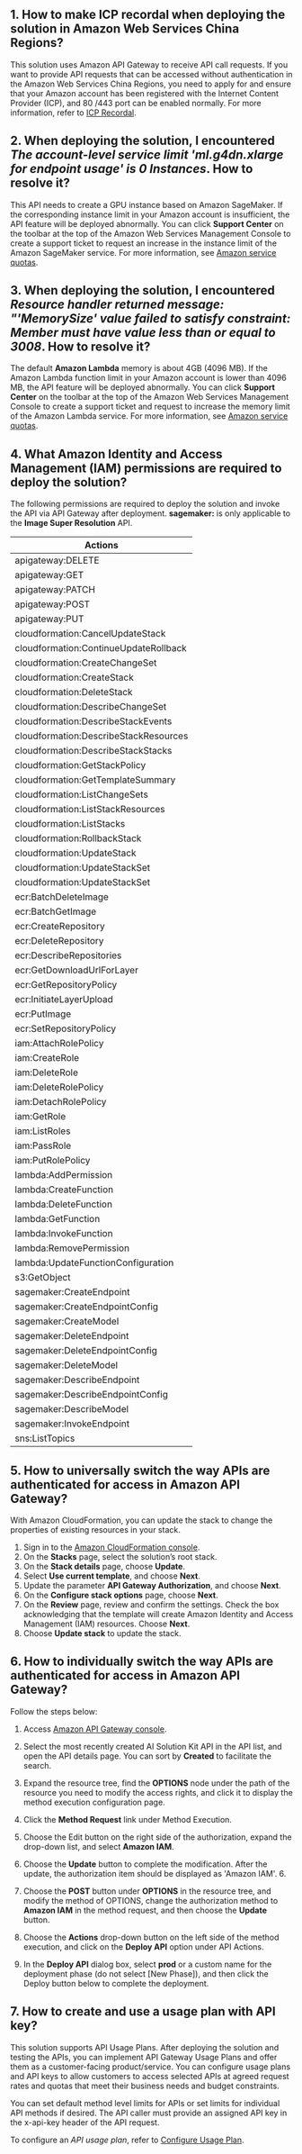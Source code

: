 ## 1. How to make ICP recordal when deploying the solution in Amazon Web Services China Regions?

This solution uses Amazon API Gateway to receive API call requests. If you want to provide API requests that can be accessed without authentication in the Amazon Web Services China Regions, you need to apply for and ensure that your Amazon account has been registered with the Internet Content Provider (ICP), and 80 /443 port can be enabled normally. For more information, refer to [ICP Recordal](https://www.amazonaws.cn/support/icp/).

## 2. When deploying the solution, I encountered *The account-level service limit 'ml.g4dn.xlarge for endpoint usage' is 0 Instances*. How to resolve it?

This API needs to create a GPU instance based on Amazon SageMaker. If the corresponding instance limit in your Amazon account is insufficient, the API feature will be deployed abnormally. You can click **Support Center** on the toolbar at the top of the Amazon Web Services Management Console to create a support ticket to request an increase in the instance limit of the Amazon SageMaker service. For more information, see [Amazon service quotas](https://docs.aws.amazon.com/general/latest/gr/aws_service_limits.html).

## 3. When deploying the solution, I encountered *Resource handler returned message: "'MemorySize' value failed to satisfy constraint: Member must have value less than or equal to 3008*. How to resolve it?

The default **Amazon Lambda** memory is about 4GB (4096 MB). If the Amazon Lambda function limit in your Amazon account is lower than 4096 MB, the API feature will be deployed abnormally. You can click **Support Center** on the toolbar at the top of the Amazon Web Services Management Console to create a support ticket and request to increase the memory limit of the Amazon Lambda service. For more information, see [Amazon service quotas](https://docs.aws.amazon.com/general/latest/gr/aws_service_limits.html).

## 4. What Amazon Identity and Access Management (IAM) permissions are required to deploy the solution?

The following permissions are required to deploy the solution and invoke the API via API Gateway after deployment. **sagemaker:** is only applicable to the **Image Super Resolution** API.

| Actions |
| ------------------------------------- |
| apigateway:DELETE |
| apigateway:GET |
| apigateway:PATCH |
| apigateway:POST |
| apigateway:PUT |
| cloudformation:CancelUpdateStack |
| cloudformation:ContinueUpdateRollback |
| cloudformation:CreateChangeSet |
| cloudformation:CreateStack |
| cloudformation:DeleteStack |
| cloudformation:DescribeChangeSet | cloudformation:DescribeChangeSet
| cloudformation:DescribeStackEvents |
| cloudformation:DescribeStackResources |
| cloudformation:DescribeStackStacks |
| cloudformation:GetStackPolicy | | cloudformation:GetStackPolicy
| cloudformation:GetTemplateSummary |
| cloudformation:ListChangeSets |
| cloudformation:ListStackResources |
| cloudformation:ListStacks |
| cloudformation:RollbackStack |
| cloudformation:UpdateStack | cloudformation:UpdateStack
| cloudformation:UpdateStackSet |
| cloudformation:UpdateStackSet | cloudformation:UpdateStackSet | cloudformation:BatchCheckLayerAvailability |
| ecr:BatchDeleteImage |
| ecr:BatchGetImage |
| ecr:CreateRepository |
| ecr:DeleteRepository |
| ecr:DescribeRepositories |
| ecr:GetDownloadUrlForLayer |
| ecr:GetRepositoryPolicy |
| ecr:InitiateLayerUpload |
| ecr:PutImage |
| ecr:SetRepositoryPolicy |
| iam:AttachRolePolicy |
| iam:CreateRole |
| iam:DeleteRole |
| iam:DeleteRolePolicy | iam:DeleteRolePolicy
| iam:DetachRolePolicy | iam:GetRolePolicy
| iam:GetRole |
| iam:ListRoles |
| iam:PassRole |
| iam:PutRolePolicy |
| lambda:AddPermission |
| lambda:CreateFunction |
| lambda:DeleteFunction |
| lambda:GetFunction |
| lambda:InvokeFunction |
| lambda:RemovePermission |
| lambda:UpdateFunctionConfiguration |
| s3:GetObject |
| sagemaker:CreateEndpoint |
| sagemaker:CreateEndpointConfig |
| sagemaker:CreateModel |
| sagemaker:DeleteEndpoint | | sagemaker:DeleteEndpoint
| sagemaker:DeleteEndpointConfig | sagemaker:DeleteEndpointConfig |
| sagemaker:DeleteModel |
| sagemaker:DescribeEndpoint | | sagemaker:DescribeEndpoint
| sagemaker:DescribeEndpointConfig |
| sagemaker:DescribeModel |
| sagemaker:InvokeEndpoint |
| sns:ListTopics |

## 5. How to universally switch the way APIs are authenticated for access in Amazon API Gateway?

With Amazon CloudFormation, you can update the stack to change the properties of existing resources in your stack.

1. Sign in to the [Amazon CloudFormation console](https://console.aws.amazon.com/cloudformation/).
2. On the **Stacks** page, select the solution’s root stack.
3. On the **Stack details** page, choose **Update**.
4. Select **Use current template**, and choose **Next**.
5. Update the parameter **API Gateway Authorization**, and choose **Next**. 
6. On the **Configure stack options** page, choose **Next**.
7. On the **Review** page, review and confirm the settings. Check the box acknowledging that the template will create Amazon Identity and Access Management (IAM) resources. Choose **Next**.
8. Choose **Update stack** to update the stack.

## 6. How to individually switch the way APIs are authenticated for access in Amazon API Gateway?

Follow the steps below:

1. Access [Amazon API Gateway console](https://console.aws.amazon.com/apigateway/).

2. Select the most recently created AI Solution Kit API in the API list, and open the API details page. You can sort by **Created** to facilitate the search.
3. Expand the resource tree, find the **OPTIONS** node under the path of the resource you need to modify the access rights, and click it to display the method execution configuration page. 
4. Click the **Method Request** link under Method Execution.
5. Choose the Edit button on the right side of the authorization, expand the drop-down list, and select **Amazon IAM**. 
6. Choose the **Update** button to complete the modification. After the update, the authorization item should be displayed as 'Amazon IAM'. 6.
7. Choose the **POST** button under **OPTIONS** in the resource tree, and modify the method of OPTIONS, change the authorization method to **Amazon IAM** in the method request, and then choose the **Update** button.
8. Choose the **Actions** drop-down button on the left side of the method execution, and click on the **Deploy API** option under API Actions.
9. In the **Deploy API** dialog box, select **prod** or a custom name for the deployment phase (do not select [New Phase]), and then click the Deploy button below to complete the deployment.

## 7. How to create and use a usage plan with API key?

This solution supports API Usage Plans. After deploying the solution and testing the APIs, you can implement API Gateway Usage Plans and offer them as a customer-facing product/service. You can configure usage plans and API keys to allow customers to access selected APIs at agreed request rates and quotas that meet their business needs and budget constraints.

You can set default method level limits for APIs or set limits for individual API methods if desired. The API caller must provide an assigned API key in the x-api-key header of the API request. 

To configure an *API usage plan*, refer to [Configure Usage Plan](https://docs.aws.amazon.com/en_us/apigateway/latest/developerguide/api-gateway-create-usage-plans.html).

